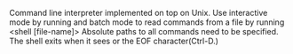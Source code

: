 Command line interpreter implemented on top on Unix.
Use interactive mode by running <shell> and batch mode to read commands from a file by running <shell [file-name]>
Absolute paths to all commands need to be specified.
The shell exits when it sees <exit> or the EOF character(Ctrl-D.)
